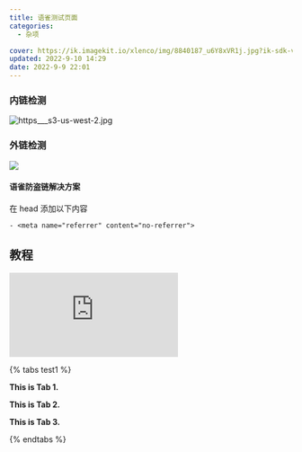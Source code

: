 ```yaml
---
title: 语雀测试页面
categories:
  - 杂项

cover: https://ik.imagekit.io/xlenco/img/8840187_u6Y8xVR1j.jpg?ik-sdk-version=javascript-1.4.3&updatedAt=1661609019485
updated: 2022-9-10 14:29
date: 2022-9-9 22:01
---
```


### 内链检测

[
](https://www.yuque.com/)![https___s3-us-west-2.jpg](https://cdn.nlark.com/yuque/0/2022/jpeg/22578074/1661603475423-c246e9bb-c5de-443f-a132-cd6aae8c9183.jpeg#clientId=u0a525fb7-8207-4&crop=0&crop=0&crop=1&crop=1&from=drop&id=ueea08a2e&margin=%5Bobject%20Object%5D&name=https___s3-us-west-2.jpg&originHeight=887&originWidth=1920&originalType=binary&ratio=1&rotation=0&showTitle=false&size=22142&status=done&style=none&taskId=u92ae0c0b-52eb-4214-9f17-2c35106760c&title=)

### 外链检测

![](https://ik.imagekit.io/xlenco/img/31ebc1cf-b02c-40c9-859c-0b8fbd84ff11_.jpg?ik-sdk-version=javascript-1.4.3&updatedAt=1661602960894)

#### 语雀防盗链解决方案

在 head 添加以下内容

```
- <meta name="referrer" content="no-referrer">
```

## 教程

![](https://zfe.space/post/554e.html)

{% tabs test1 %}

<!-- tab -->

**This is Tab 1.**

<!-- endtab -->

<!-- tab -->

**This is Tab 2.**

<!-- endtab -->

<!-- tab -->

**This is Tab 3.**

<!-- endtab -->

{% endtabs %}
